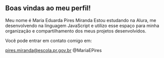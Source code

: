 ## Boas vindas ao meu perfil!
Meu nome é Maria Eduarda Pires Miranda
Estou estudando na Alura, me desenvolvendo na linguagem JavaScript e utilizo esse espaço para minha organização e compartilhamento dos meus projetos desenvolvidos.

Você pode entrar em contato comigo em:

pires.miranda@escola.pr.gov.br
@MariaEPires

